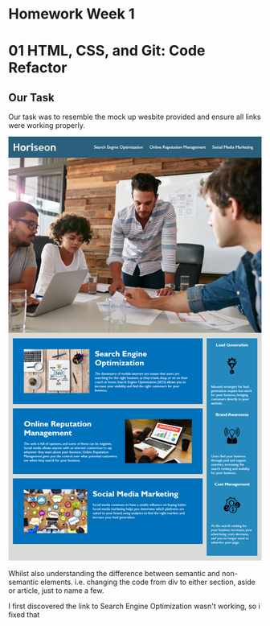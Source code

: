 # Homework Week 1

# 01 HTML, CSS, and Git: Code Refactor

## Our Task

Our task was to resemble the mock up wesbite provided and ensure all links were working properly.

![Mockup example](https://github.com/Mattdsena/homework-week1/blob/main/assets/images/01-html-css-git-homework-demo.png)

Whilst also understanding the difference between semantic and non-semantic elements. i.e. changing the code from div to either section, aside or article, just to name a few.

I first discovered the link to Search Engine Optimization wasn't working, so i fixed that 


